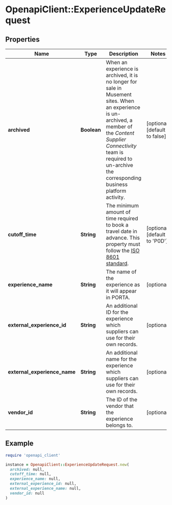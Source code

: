 # OpenapiClient::ExperienceUpdateRequest

## Properties

| Name | Type | Description | Notes |
| ---- | ---- | ----------- | ----- |
| **archived** | **Boolean** | When an experience is archived, it is no longer for sale in Musement sites.  When an experience is un-archived, a member of the *Content Supplier Connectivity* team is required to un-archive the corresponding business platform activity.  | [optional][default to false] |
| **cutoff_time** | **String** | The minimum amount of time required to book a travel date in advance.  This property must follow the [ISO 8601 standard](https://www.iso.org/iso-8601-date-and-time-format.html).  | [optional][default to &#39;P0D&#39;] |
| **experience_name** | **String** | The name of the experience as it will appear in PORTA. | [optional] |
| **external_experience_id** | **String** | An additional ID for the experience which suppliers can use for their own records. | [optional] |
| **external_experience_name** | **String** | An additional name for the experience which suppliers can use for their own records. | [optional] |
| **vendor_id** | **String** | The ID of the vendor that the experience belongs to. | [optional] |

## Example

```ruby
require 'openapi_client'

instance = OpenapiClient::ExperienceUpdateRequest.new(
  archived: null,
  cutoff_time: null,
  experience_name: null,
  external_experience_id: null,
  external_experience_name: null,
  vendor_id: null
)
```

